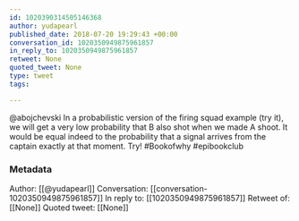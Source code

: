 ```yaml
---
id: 1020390314505146368
author: yudapearl
published_date: 2018-07-20 19:29:43 +00:00
conversation_id: 1020350949875961857
in_reply_to: 1020350949875961857
retweet: None
quoted_tweet: None
type: tweet
tags:

---
```


@abojchevski In a probabilistic version of the firing squad example
(try it), we will get a very low probability that B also shot
when we made A shoot. It would be equal indeed to the probability 
that a signal arrives from the captain exactly at that moment. Try!
#Bookofwhy #epibookclub

### Metadata

Author: [[@yudapearl]]
Conversation: [[conversation-1020350949875961857]]
In reply to: [[1020350949875961857]]
Retweet of: [[None]]
Quoted tweet: [[None]]
